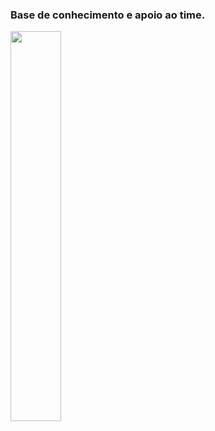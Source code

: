 <!--
**EquipeSustentacao/EquipeSustentacao** is a ✨ _special_ ✨ repository because its `README.md` (this file) appears on your GitHub profile.

Here are some ideas to get you started:

- 🔭 I’m currently working on ...
- 🌱 I’m currently learning ...
- 👯 I’m looking to collaborate on ...
- 🤔 I’m looking for help with ...
- 💬 Ask me about ...
- 📫 How to reach me: ...
- 😄 Pronouns: ...
- ⚡ Fun fact: ...
-->


### Base de conhecimento e apoio ao time.

<a href="https://ths.inf.br/" rel="nofollow"><img src="https://media.licdn.com/dms/image/C561BAQGS1oNtZVmsfw/company-background_10000/0/1588004125738/ths_tecnologia_cover?e=2147483647&v=beta&t=mdMVQ4Or-p5pEQe8s6l8OldrDhPhJeJoTdG9uw7qKFw" style="width:40%;"></a>
